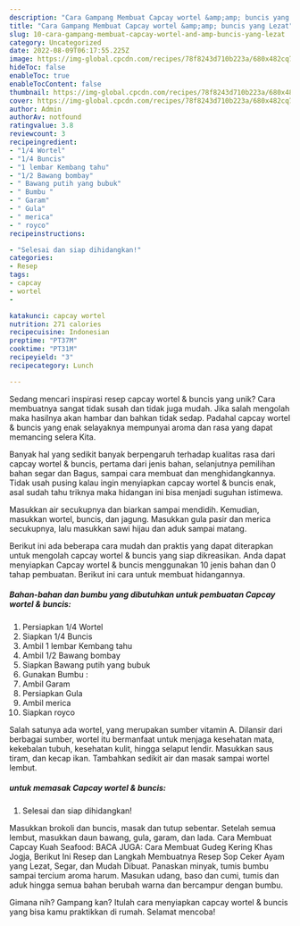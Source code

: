 ```yaml
---
description: "Cara Gampang Membuat Capcay wortel &amp;amp; buncis yang Lezat"
title: "Cara Gampang Membuat Capcay wortel &amp;amp; buncis yang Lezat"
slug: 10-cara-gampang-membuat-capcay-wortel-and-amp-buncis-yang-lezat
category: Uncategorized
date: 2022-08-09T06:17:55.225Z
image: https://img-global.cpcdn.com/recipes/78f8243d710b223a/680x482cq70/capcay-wortel-buncis-foto-resep-utama.jpg
hideToc: false
enableToc: true
enableTocContent: false
thumbnail: https://img-global.cpcdn.com/recipes/78f8243d710b223a/680x482cq70/capcay-wortel-buncis-foto-resep-utama.jpg
cover: https://img-global.cpcdn.com/recipes/78f8243d710b223a/680x482cq70/capcay-wortel-buncis-foto-resep-utama.jpg
author: Admin
authorAv: notfound
ratingvalue: 3.8
reviewcount: 3
recipeingredient:
- "1/4 Wortel"
- "1/4 Buncis"
- "1 lembar Kembang tahu"
- "1/2 Bawang bombay"
- " Bawang putih yang bubuk"
- " Bumbu "
- " Garam"
- " Gula"
- " merica"
- " royco"
recipeinstructions:

- "Selesai dan siap dihidangkan!"
categories:
- Resep
tags:
- capcay
- wortel
- 

katakunci: capcay wortel  
nutrition: 271 calories
recipecuisine: Indonesian
preptime: "PT37M"
cooktime: "PT31M"
recipeyield: "3"
recipecategory: Lunch

---
```





Sedang mencari inspirasi resep capcay wortel &amp; buncis yang unik? Cara membuatnya sangat tidak susah dan tidak juga mudah. Jika salah mengolah maka hasilnya akan hambar dan bahkan tidak sedap. Padahal capcay wortel &amp; buncis yang enak selayaknya mempunyai aroma dan rasa yang dapat memancing selera Kita.





Banyak hal yang sedikit banyak berpengaruh terhadap kualitas rasa dari capcay wortel &amp; buncis, pertama dari jenis bahan, selanjutnya pemilihan bahan segar dan Bagus, sampai cara membuat dan menghidangkannya. Tidak usah pusing kalau ingin menyiapkan capcay wortel &amp; buncis enak,      asal sudah tahu triknya maka hidangan ini bisa menjadi suguhan istimewa.














Masukkan air secukupnya dan biarkan sampai mendidih. Kemudian, masukkan wortel, buncis, dan jagung. Masukkan gula pasir dan merica secukupnya, lalu masukkan sawi hijau dan aduk sampai matang.






Berikut ini ada beberapa cara mudah dan praktis yang dapat diterapkan untuk mengolah capcay wortel &amp; buncis yang siap dikreasikan. Anda dapat menyiapkan Capcay wortel &amp; buncis menggunakan 10 jenis bahan dan 0 tahap pembuatan. Berikut ini cara untuk membuat hidangannya.

<!--inarticleads1-->

##### Bahan-bahan dan bumbu yang dibutuhkan untuk pembuatan Capcay wortel &amp; buncis:

1. Persiapkan 1/4 Wortel
1. Siapkan 1/4 Buncis
1. Ambil 1 lembar Kembang tahu
1. Ambil 1/2 Bawang bombay
1. Siapkan  Bawang putih yang bubuk
1. Gunakan  Bumbu :
1. Ambil  Garam
1. Persiapkan  Gula
1. Ambil  merica
1. Siapkan  royco


Salah satunya ada wortel, yang merupakan sumber vitamin A. Dilansir dari berbagai sumber, wortel itu bermanfaat untuk menjaga kesehatan mata, kekebalan tubuh, kesehatan kulit, hingga selaput lendir. Masukkan saus tiram, dan kecap ikan. Tambahkan sedikit air dan masak sampai wortel lembut. 

<!--inarticleads2-->

#####  untuk memasak Capcay wortel &amp; buncis:


1. Selesai dan siap dihidangkan!

Masukkan brokoli dan buncis, masak dan tutup sebentar. Setelah semua lembut, masukkan daun bawang, gula, garam, dan lada. Cara Membuat Capcay Kuah Seafood: BACA JUGA: Cara Membuat Gudeg Kering Khas Jogja, Berikut Ini Resep dan Langkah Membuatnya Resep Sop Ceker Ayam yang Lezat, Segar, dan Mudah Dibuat. Panaskan minyak, tumis bumbu sampai tercium aroma harum. Masukan udang, baso dan cumi, tumis dan aduk hingga semua bahan berubah warna dan bercampur dengan bumbu. 

Gimana nih? Gampang kan? Itulah cara menyiapkan capcay wortel &amp; buncis yang bisa kamu praktikkan di rumah. Selamat mencoba!
